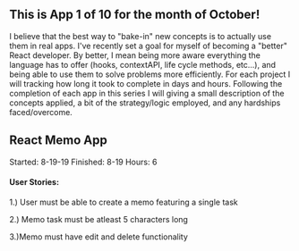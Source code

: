 ## This is App 1 of 10 for the month of October!
I believe that the best way to "bake-in" new concepts is to actually use them in real apps. I've recently set a goal for myself of becoming a "better" React developer. By better, I mean being more aware everything the language has to offer (hooks, contextAPI, life cycle methods, etc...), and being able to use them to solve problems more efficiently. For each project I will tracking how long it took to complete in days and hours. Following the completion of each app in this series I will giving a small description of the concepts applied, a bit of the strategy/logic employed, and any hardships faced/overcome.

## React Memo App
Started: 8-19-19
Finished: 8-19
Hours: 6

#### User Stories:
1.) User must be able to create a memo featuring a single task

2.) Memo task must be atleast 5 characters long

3.)Memo must have edit and delete functionality

